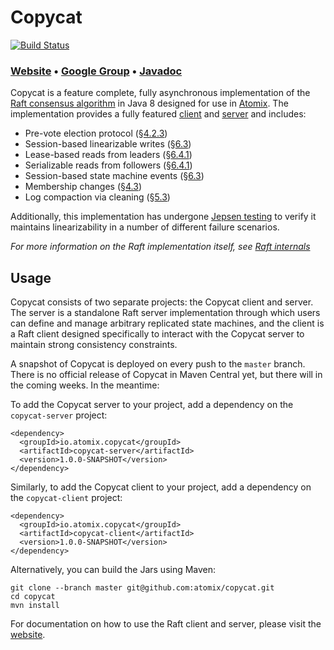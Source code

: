 # Copycat

[![Build Status](https://travis-ci.org/atomix/copycat.png)](https://travis-ci.org/atomix/copycat)

### [Website][Website] • [Google Group][Google group] • [Javadoc][Javadoc]

Copycat is a feature complete, fully asynchronous implementation of the [Raft consensus algorithm][Raft] in Java 8
designed for use in [Atomix][Atomix]. The implementation provides a fully featured [client][clients] and [server][servers]
and includes:
* Pre-vote election protocol (§[4.2.3][dissertation])
* Session-based linearizable writes (§[6.3][dissertation])
* Lease-based reads from leaders (§[6.4.1][dissertation])
* Serializable reads from followers (§[6.4.1][dissertation])
* Session-based state machine events (§[6.3][dissertation])
* Membership changes (§[4.3][dissertation])
* Log compaction via cleaning (§[5.3][dissertation])

Additionally, this implementation has undergone [Jepsen testing](http://github.com/jhalterman/copycat-jepsen)
to verify it maintains linearizability in a number of different failure scenarios.

*For more information on the Raft implementation itself, see [Raft internals](http://atomix.github.io/copycat/user-manual/raft-internals/)*

## Usage

Copycat consists of two separate projects: the Copycat client and server. The server is a standalone Raft server
implementation through which users can define and manage arbitrary replicated state machines, and the client is a
Raft client designed specifically to interact with the Copycat server to maintain strong consistency constraints.

A snapshot of Copycat is deployed on every push to the `master` branch. There is no official release of Copycat in
Maven Central yet, but there will in the coming weeks. In the meantime:

To add the Copycat server to your project, add a dependency on the `copycat-server` project:

```
<dependency>
  <groupId>io.atomix.copycat</groupId>
  <artifactId>copycat-server</artifactId>
  <version>1.0.0-SNAPSHOT</version>
</dependency>
```

Similarly, to add the Copycat client to your project, add a dependency on the `copycat-client` project:

```
<dependency>
  <groupId>io.atomix.copycat</groupId>
  <artifactId>copycat-client</artifactId>
  <version>1.0.0-SNAPSHOT</version>
</dependency>
```

Alternatively, you can build the Jars using Maven:

```
git clone --branch master git@github.com:atomix/copycat.git
cd copycat
mvn install
```

For documentation on how to use the Raft client and server, please visit the [website][Website].

[Raft]: https://raft.github.io/
[dissertation]: https://ramcloud.stanford.edu/~ongaro/thesis.pdf
[Atomix]: http://github.com/atomix/atomix
[clients]: http://atomix.io/copycat/raft-internals/#clients
[servers]: http://atomix.io/copycat/raft-internals/#servers
[Website]: http://atomix.io/copycat/
[Google group]: https://groups.google.com/forum/#!forum/copycat
[Javadoc]: http://atomix.io/copycat/api/latest/
